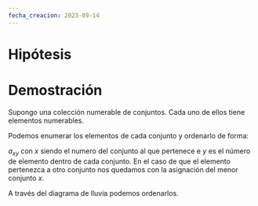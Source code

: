 ```yaml
---
fecha_creacion: 2023-09-14
---
```

# Hipótesis

# Demostración

Supongo una colección numerable de conjuntos.
Cada uno de ellos tiene elementos numerables.

Podemos enumerar los elementos de cada conjunto y ordenarlo de forma:

$a_{xy}$ con $x$ siendo el numero del conjunto al que pertenece e $y$ es el número de elemento dentro de cada conjunto. En el caso de que el elemento pertenezca a otro conjunto nos quedamos con la asignación del menor conjunto $x$.

A través del diagrama de lluvia podemos ordenarlos.